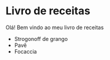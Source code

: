 # Livro de receitas

Olá! Bem vindo ao meu livro de receitas

* Strogonoff de grango
* Pavê
* Focaccia
